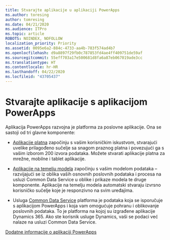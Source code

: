 ```yaml
---
title: Stvarajte aplikacije u aplikaciji PowerApps
ms.author: toresing
author: tomresing
ms.date: 04/21/2020
ms.audience: ITPro
ms.topic: article
ROBOTS: NOINDEX, NOFOLLOW
localization_priority: Priority
ms.assetid: 0095e6a2-884c-4733-aa4b-783f574ad4b7
ms.openlocfilehash: d9a8897f29fb0c787853fd4ae4ff409751de59af
ms.sourcegitcommit: 55eff703a17e500681d8fa6a87eb067019ade3cc
ms.translationtype: HT
ms.contentlocale: hr-HR
ms.lasthandoff: 04/22/2020
ms.locfileid: "43705437"
---
```

# <a name="create-apps-with-powerapps"></a>Stvarajte aplikacije s aplikacijom PowerApps

Aplikacija PowerApps razvojna je platforma za poslovne aplikacije. Ona se sastoji od tri glavne komponente: 
  
- [Aplikacije platna](https://go.microsoft.com/fwlink/?linkid=874495) započinju s vašim korisničkim iskustvom, stvarajući uvelike prilagođeno sučelje sa snagom praznog platna i povezujući ga s vašim izborom 200 izvora podataka. Možete stvarati aplikacije platna za mrežne, mobilne i tablet aplikacije. 
    
- [Aplikacije na temelju modela](https://go.microsoft.com/fwlink/?linkid=874496) započinju s vašim modelom podataka – razvijajući se iz oblika vaših osnovnih poslovnih podataka i procesa na usluzi Common Data Service u oblike i prikaze modela te druge komponente. Aplikacije na temelju modela automatski stvaraju izvrsno korisničko sučelje koje je responzivno na svim uređajima. 
    
- Usluga [Common Data Service](https://go.microsoft.com/fwlink/?linkid=874497) platforma je podataka koja se isporučuje s aplikacijom PowerApps i koja vam omogućuje pohranu i oblikovanje poslovnih podataka. To je platforma na kojoj su izgrađene aplikacije Dynamics 365. Ako ste korisnik usluge Dynamics, vaši se podaci već nalaze na usluzi Common Data Service. 
    
[Dodatne informacije o aplikaciji PowerApps](https://go.microsoft.com/fwlink/?linkid=874498)
  

